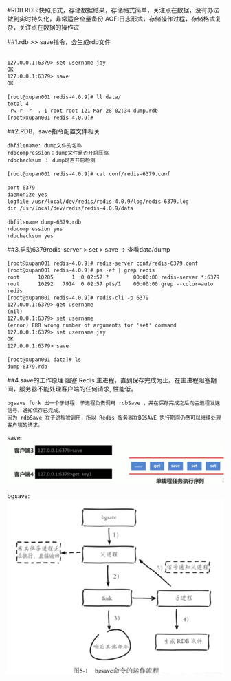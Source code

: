#RDB
    RDB:快照形式，存储数据结果，存储格式简单，关注点在数据，没有办法做到实时持久化，非常适合全量备份
    AOF:日志形式，存储操作过程，存储格式复杂，关注点在数据的操作过
    
##1.rdb >> save指令，会生成rdb文件
```text

127.0.0.1:6379> set username jay
OK
127.0.0.1:6379> save
OK

[root@xupan001 redis-4.0.9]# ll data/
total 4
-rw-r--r--. 1 root root 121 Mar 28 02:34 dump.rdb
[root@xupan001 redis-4.0.9]# 

```


##2.RDB，save指令配置文件相关
```text
dbfilename: dump文件的名称
rdbcompression：dump文件是否开启压缩
rdbchecksum ： dump是否开启检测

[root@xupan001 redis-4.0.9]# cat conf/redis-6379.conf 

port 6379
daemonize yes
logfile /usr/local/dev/redis/redis-4.0.9/log/redis-6379.log
dir /usr/local/dev/redis/redis-4.0.9/data

dbfilename dump-6379.rdb
rdbcompression yes
rdbchecksum yes   
```

##3.启动6379redis-server > set > save -> 查看data/dump
```text
[root@xupan001 redis-4.0.9]# redis-server conf/redis-6379.conf 
[root@xupan001 redis-4.0.9]# ps -ef | grep redis
root      10285      1  0 02:57 ?        00:00:00 redis-server *:6379
root      10292   7914  0 02:57 pts/1    00:00:00 grep --color=auto redis
[root@xupan001 redis-4.0.9]# redis-cli -p 6379
127.0.0.1:6379> get username
(nil)
127.0.0.1:6379> set username
(error) ERR wrong number of arguments for 'set' command
127.0.0.1:6379> set username jay
OK
127.0.0.1:6379> save

[root@xupan001 data]# ls
dump-6379.rdb

```


##4.save的工作原理
    阻塞 Redis 主进程，直到保存完成为止。在主进程阻塞期间，服务器不能处理客户端的任何请求, 性能低。
    

    bgsave fork 出一个子进程，子进程负责调用 rdbSave ，并在保存完成之后向主进程发送信号，通知保存已完成。
    因为 rdbSave 在子进程被调用，所以 Redis 服务器在BGSAVE 执行期间仍然可以继续处理客户端的请求。
    
save:
![docker_engine](images/save.png)


bgsave:
![docker_engine](images/BGsave.png)
    

    